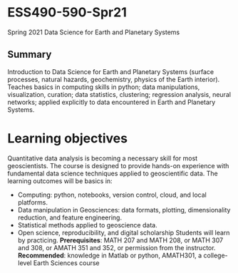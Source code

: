 # ESS490-590-Spr21
Spring 2021 Data Science for Earth and Planetary Systems

## Summary
Introduction to Data Science for Earth and Planetary Systems (surface processes, natural hazards, geochemistry, physics of the Earth interior). Teaches basics in computing skills in python; data manipulations, visualization, curation; data statistics, clustering; regression analysis, neural networks; applied explicitly to data encountered in Earth and Planetary Systems.
# Learning objectives
Quantitative data analysis is becoming a necessary skill for most geoscientists. The course is designed to provide hands-on experience with fundamental data science techniques applied to geoscientific data. The learning outcomes will be basics in:
- Computing: python, notebooks, version control, cloud, and local platforms.
- Data manipulation in Geosciences:  data formats, plotting, dimensionality reduction, and feature engineering.
- Statistical methods applied to geoscience data.
- Open science, reproducibility, and digital scholarship
Students will learn by practicing.
**Prerequisites**: MATH 207 and MATH 208, or MATH 307 and 308, or AMATH 351 and 352, or permission from the instructor.
**Recommended**: knowledge in Matlab or python, AMATH301, a college-level Earth Sciences course
